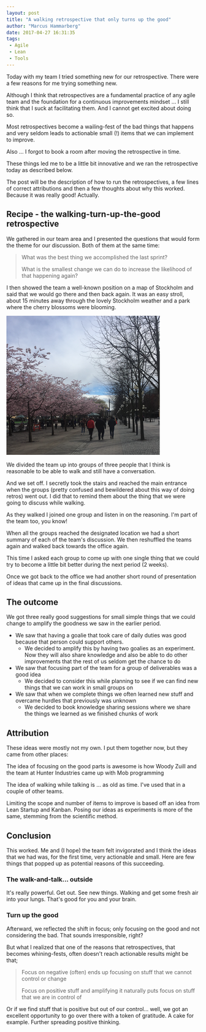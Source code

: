 ```yaml
---
layout: post
title: "A walking retrospective that only turns up the good"
author: "Marcus Hammarberg"
date: 2017-04-27 16:31:35
tags:
 - Agile
 - Lean
 - Tools
---
```


Today with my team I tried something new for our retrospective. There were a few reasons for me trying something new.

Although I think that retrospectives are a fundamental practice of any agile team and the foundation for a continuous improvements mindset … I still think that I suck at facilitating them. And I cannot get excited about doing so.

Most retrospectives become a wailing-fest of the bad things that happens and very seldom leads to actionable small (!) items that we can implement to improve.

Also … I forgot to book a room after moving the retrospective in time.

These things led me to be a little bit innovative and we ran the retrospective today as described below.

The post will be the description of how to run the retrospectives, a few lines of correct attributions and then a few thoughts about why this worked. Because it was really good! Actually.

<!-- excerpt-end -->

## Recipe - the walking-turn-up-the-good retrospective

We gathered in our team area and I presented the questions that would form the theme for our discussion. Both of them at the same time:

> What was the best thing we accomplished the last sprint?
>
> What is the smallest change we can do to increase the likelihood of that happening again?

I then showed the team a well-known position on a map of Stockholm and said that we would go there and then back again. It was an easy stroll, about 15 minutes away through the lovely Stockholm weather and a park where the cherry blossoms were blooming.

![A reflective stroll through a beautiful spring Stockholm](/img/strollThroughStockholm.png)

We divided the team up into groups of three people that I think is reasonable to be able to walk and still have a conversation.

And we set off. I secretly took the stairs and reached the main entrance when the groups (pretty confused and bewildered about this way of doing retros) went out. I did that to remind them about the thing that we were going to discuss while walking.

As they walked I joined one group and listen in on the reasoning. I'm part of the team too, you know!

When all the groups reached the designated location we had a short summary of each of the team's discussion. We then reshuffled the teams again and walked back towards the office again.

This time I asked each group to come up with one single thing that we could try to become a little bit better during the next period (2 weeks).

Once we got back to the office we had another short round of presentation of ideas that came up in the final discussions.

## The outcome

We got three really good suggestions for small simple things that we could change to amplify the goodness we saw in the earlier period.

- We saw that having a goalie that took care of daily duties was good because that person could support others.
  - We decided to amplify this by having two goalies as an experiment. Now they will also share knowledge and also be able to do other improvements that the rest of us seldom get the chance to do
- We saw that focusing part of the team for a group of deliverables was a good idea
  - We decided to consider this while planning to see if we can find new things that we can work in small groups on
- We saw that when we complete things we often learned new stuff and overcame hurdles that previously was unknown
  - We decided to book knowledge sharing sessions where we share the things we learned as we finished chunks of work

## Attribution

These ideas were mostly not my own. I put them together now, but they came from other places:

The idea of focusing on the good parts is awesome is how Woody Zuill and the team at Hunter Industries came up with Mob programming

The idea of walking while talking is … as old as time. I've used that in a couple of other teams.

Limiting the scope and number of items to improve is based off an idea from Lean Startup and Kanban. Posing our ideas as experiments is more of the same, stemming from the scientific method.

## Conclusion

This worked. Me and (I hope) the team felt invigorated and I think the ideas that we had was, for the first time, very actionable and small. Here are few things that popped up as potential reasons of this succeeding.

### The walk-and-talk… outside

It's really powerful. Get out. See new things. Walking and get some fresh air into your lungs. That's good for you and your brain.

### Turn up the good

Afterward, we reflected the shift in focus; only focusing on the good and not considering the bad. That sounds irresponsible, right?

But what I realized that one of the reasons that retrospectives, that becomes whining-fests, often doesn't reach actionable results might be that;

> Focus on negative (often) ends up focusing on stuff that we cannot control or change
>
> Focus on positive stuff and amplifying it naturally puts focus on stuff that we are in control of

Or if we find stuff that is positive but out of our control… well, we got an excellent opportunity to go over there with a token of gratitude. A cake for example. Further spreading positive thinking.

